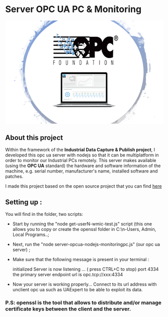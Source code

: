 # Server OPC UA PC & Monitoring 

![](capture-app-2.PNG)

## About this project

Within the framework of the **Industrial Data Capture & Publish project**, I developed this opc ua server with nodejs so that it can be 
multiplatform in order to monitor our Industrial PCs remotely.
This server makes available (using the **OPC UA** standard) the hardware and software information of the machine, 
e.g. serial number, manufacturer's name, installed software and patches.

I made this project based on the open source project that you can find [here](https://github.com/node-opcua/node-opcua)

## Setting up :

You will find in the folder, two scripts:
- Start by running the "node get-userN-wmic-test.js" script (this one allows you to copy or create the openssl folder in
	C:\n-Users, Admin, Local Programs..;

- Next, run the "node server-opcua-nodejs-monitoringpc.js" (our opc ua server) ;
- Make sure that the following message is present in your terminal :

	initialized
	Server is now listening ... ( press CTRL+C to stop)
	port 4334
 	the primary server endpoint url is opc.tcp://xxx:4334

- Now your server is working properly... Connect to its url address with unclient opc ua such as 
UAExpert to be able to exploit its data.

### P.S: openssl is the tool that allows to distribute and/or manage certificate keys between the client and the server.
